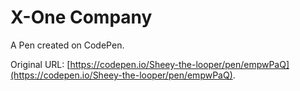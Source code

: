# X-One Company

A Pen created on CodePen.

Original URL: [https://codepen.io/Sheey-the-looper/pen/empwPaQ](https://codepen.io/Sheey-the-looper/pen/empwPaQ).

